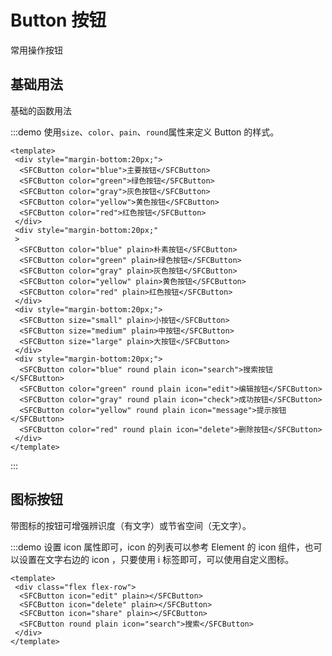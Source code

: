 # Button 按钮
常用操作按钮

## 基础用法

基础的函数用法

:::demo 使用`size`、`color`、`pain`、`round`属性来定义 Button 的样式。

```vue
<template>
 <div style="margin-bottom:20px;">
  <SFCButton color="blue">主要按钮</SFCButton>
  <SFCButton color="green">绿色按钮</SFCButton>
  <SFCButton color="gray">灰色按钮</SFCButton>
  <SFCButton color="yellow">黄色按钮</SFCButton>
  <SFCButton color="red">红色按钮</SFCButton>
 </div>
 <div style="margin-bottom:20px;"
 >
  <SFCButton color="blue" plain>朴素按钮</SFCButton>
  <SFCButton color="green" plain>绿色按钮</SFCButton>
  <SFCButton color="gray" plain>灰色按钮</SFCButton>
  <SFCButton color="yellow" plain>黄色按钮</SFCButton>
  <SFCButton color="red" plain>红色按钮</SFCButton>
 </div>
 <div style="margin-bottom:20px;">
  <SFCButton size="small" plain>小按钮</SFCButton>
  <SFCButton size="medium" plain>中按钮</SFCButton>
  <SFCButton size="large" plain>大按钮</SFCButton>
 </div>
 <div style="margin-bottom:20px;">
  <SFCButton color="blue" round plain icon="search">搜索按钮</SFCButton>
  <SFCButton color="green" round plain icon="edit">编辑按钮</SFCButton>
  <SFCButton color="gray" round plain icon="check">成功按钮</SFCButton>
  <SFCButton color="yellow" round plain icon="message">提示按钮</SFCButton>
  <SFCButton color="red" round plain icon="delete">删除按钮</SFCButton>
 </div>
</template>
```
:::

## 图标按钮

带图标的按钮可增强辨识度（有文字）或节省空间（无文字）。

:::demo 设置 icon 属性即可，icon 的列表可以参考 Element 的 icon 组件，也可以设置在文字右边的 icon ，只要使用 i 标签即可，可以使用自定义图标。

```vue
<template>
 <div class="flex flex-row">
  <SFCButton icon="edit" plain></SFCButton>
  <SFCButton icon="delete" plain></SFCButton>
  <SFCButton icon="share" plain></SFCButton>
  <SFCButton round plain icon="search">搜索</SFCButton>
 </div>
</template>
```